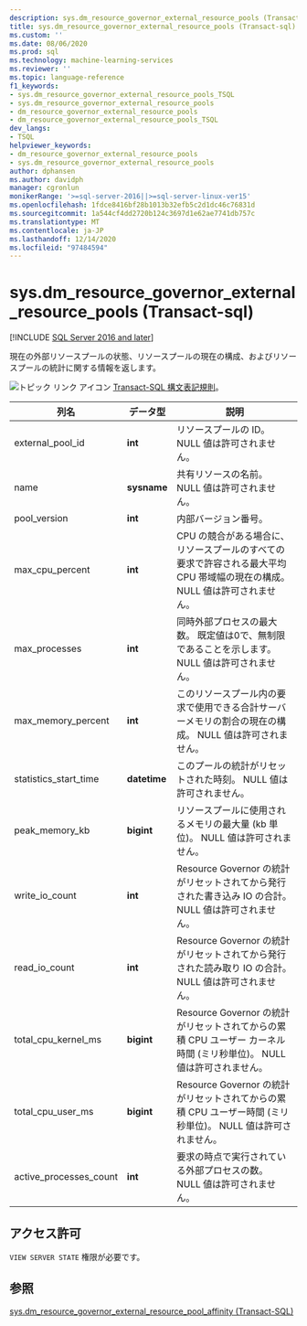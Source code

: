 ```yaml
---
description: sys.dm_resource_governor_external_resource_pools (Transact-sql)
title: sys.dm_resource_governor_external_resource_pools (Transact-sql) |Microsoft Docs
ms.custom: ''
ms.date: 08/06/2020
ms.prod: sql
ms.technology: machine-learning-services
ms.reviewer: ''
ms.topic: language-reference
f1_keywords:
- sys.dm_resource_governor_external_resource_pools_TSQL
- sys.dm_resource_governor_external_resource_pools
- dm_resource_governor_external_resource_pools
- dm_resource_governor_external_resource_pools_TSQL
dev_langs:
- TSQL
helpviewer_keywords:
- dm_resource_governor_external_resource_pools
- sys.dm_resource_governor_external_resource_pools
author: dphansen
ms.author: davidph
manager: cgronlun
monikerRange: '>=sql-server-2016||>=sql-server-linux-ver15'
ms.openlocfilehash: 1fdce8416bf28b1013b32efb5c2d1dc46c76831d
ms.sourcegitcommit: 1a544cf4dd2720b124c3697d1e62ae7741db757c
ms.translationtype: MT
ms.contentlocale: ja-JP
ms.lasthandoff: 12/14/2020
ms.locfileid: "97484594"
---
```

# <a name="sysdm_resource_governor_external_resource_pools-transact-sql"></a>sys.dm_resource_governor_external_resource_pools (Transact-sql)
[!INCLUDE [SQL Server 2016 and later](../../includes/applies-to-version/sqlserver2016.md)]

現在の外部リソースプールの状態、リソースプールの現在の構成、およびリソースプールの統計に関する情報を返します。 
  
 ![トピック リンク アイコン](../../database-engine/configure-windows/media/topic-link.gif "トピック リンク アイコン") [Transact-SQL 構文表記規則](../../t-sql/language-elements/transact-sql-syntax-conventions-transact-sql.md)。  
  
|列名      |データ型      |説明|  
|----------------|---------------|-----------------| 
| external_pool_id|**int**|リソースプールの ID。 NULL 値は許可されません。 |
| name|**sysname**|共有リソースの名前。 NULL 値は許可されません。 
| pool_version|**int**|内部バージョン番号。|
| max_cpu_percent|**int**|CPU の競合がある場合に、リソースプールのすべての要求で許容される最大平均 CPU 帯域幅の現在の構成。 NULL 値は許可されません。 |
| max_processes|**int**|同時外部プロセスの最大数。 既定値は0で、無制限であることを示します。 NULL 値は許可されません。|
| max_memory_percent|**int**|このリソースプール内の要求で使用できる合計サーバーメモリの割合の現在の構成。 NULL 値は許可されません。 |
| statistics_start_time|**datetime**|このプールの統計がリセットされた時刻。 NULL 値は許可されません。 
| peak_memory_kb|**bigint**|リソースプールに使用されるメモリの最大量 (kb 単位)。 NULL 値は許可されません。 |
| write_io_count|**int**|Resource Governor の統計がリセットされてから発行された書き込み IO の合計。 NULL 値は許可されません。 |
| read_io_count|**int**|Resource Governor の統計がリセットされてから発行された読み取り IO の合計。 NULL 値は許可されません。 |
| total_cpu_kernel_ms|**bigint**|Resource Governor の統計がリセットされてからの累積 CPU ユーザー カーネル時間 (ミリ秒単位)。 NULL 値は許可されません。 |
| total_cpu_user_ms|**bigint**|Resource Governor の統計がリセットされてからの累積 CPU ユーザー時間 (ミリ秒単位)。 NULL 値は許可されません。 |
| active_processes_count|**int**|要求の時点で実行されている外部プロセスの数。 NULL 値は許可されません。 |

 
## <a name="permissions"></a>アクセス許可

`VIEW SERVER STATE` 権限が必要です。

## <a name="see-also"></a>参照  
 [sys.dm_resource_governor_external_resource_pool_affinity &#40;Transact-SQL&#41;](../../relational-databases/system-dynamic-management-views/sys-dm-resource-governor-external-resource-pool-affinity-transact-sql.md)  
  
  

